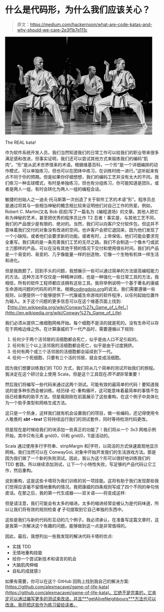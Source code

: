 # 什么是代码形，为什么我们应该关心？

> 原文：<https://medium.com/hackernoon/what-are-code-katas-and-why-should-we-care-2e3f1b7e111c>

![](img/fe972bcb7d72fe3eaac783a88222ceed.png)

The REAL kata!

作为软件系统开发人员，我们当然知道我们的日常工作可以给我们的职业带来很多满足感和改进，但事实证明，我们还可以尝试其他方式来锻炼我们的编码“肌肉”。“形”是从武术世界借来的术语。根据维基百科，一个形“是一个详细编排的动作模式，可以单独练习，但也可以在团体中练习，在训练时统一进行。”这听起来有点不同于你的预期。但是如果你仔细想想，我们的编码工艺并没有太大的不同。我们练习一种击球模式，有时是单独练习，但也有分组练习，你可能知道是团队，或者是两人一组，有时会转化为两人一组的编程会话。

敏捷的创始人之一迪夫·托马斯第一次创造了关于软件工艺的术语“形”。程序员总是通过将其与一些相当神秘的概念相比较来证明他们对自己工作的热爱。例如，Robert C. Martin(又名 Bob 叔叔)写了一篇名为《编程道场》的文章。其他人把它称为神秘的艺术，甚至把优秀的程序员比作 T2 忍者！事实是，与其他工艺不同，我们的产品很少是有限的、绝对的。当然，我们可以向客户交付软件包，但这并不意味着我们交付的对象没有改进的空间。也许客户会把它退回来，因为他们发现了一个小缺陷，或者他们会要求新的功能。或者有时，上帝保佑，他们可能会要求完全重写。我们真的是一条完善我们工艺的无尽之路。我们不会制造一个像木勺或武士刀那样的产品，可以在没有其他干预的情况下交付和使用很长时间。我们的产品是一个易变的、易变的、几乎像能量一样的创造物，它像一个生物有机体一样生活和进化。

但是我跑题了。回到手头的问题，我想展示一些可以通过简单的方法提高编程能力的方法。这种方法不仅仅是一种精神训练，也是一种强化一些日常工具的方法，我相信，所有的软件工程师都应该拥有这些工具。我将举例说明一个基于著名的康威生命游戏问题的代码形的开发。根据[codingdojo.org](http://codingdojo.org/kata/GameOfLife/)的说法，我们需要遵循一些规则，以便提供一个能够提供下一代康威生命游戏的软件程序，以任何起始位置作为输入。关于这个问题的更多信息可以在这个维基页面上找到:【http://en.wikipedia.org/wiki/Conway%27s_Game_of_Life[。](http://en.wikipedia.org/wiki/Conway%27s_Game_of_Life)

我们必须从提供二维细胞网格开始。每个细胞不是活的就是死的。没有生命可以存在于网格边缘之外。在计算康威的下一代产品时，需要遵循以下规则:

1.  任何少于两个活邻居的活细胞都会死亡，似乎是由人口不足引起的。
2.  任何有三个以上活邻居的活细胞都会死亡，似乎是由于过度拥挤。
3.  任何有两个或三个活邻居的活细胞都会延续到下一代。
4.  任何一个死细胞，只要有三个活的邻居，就会变成活细胞。

因为我们想要训练我们的 TDD 方式，我们将从几个简单的测试开始我们的旅程。我决定在这个研讨会上使用 Scala，但是这个工具现在*而不是*非常重要！

然后我们将编写一些代码来通过这两个测试。可能有效的最简单的代码！要知道我说的是多种东西会被训练。经历绿-红-重构循环，这可能意味着最简单的事情不包括已经重构的助手方法。但是我刚刚在前面展示了这些重构，在这个例子中具体化为一个助手类型和网格生成方法。

这只是一个热身，这样我们就有机会设置我们的项目，做一些编码，还记得使用令人敬畏的 ***sbt ~test*** 它将持续运行我们的测试套件，同时等待检测代码更改。

但是现在是时候给我们的块添加一些真正的功能了！我们将从一个 3x3 网格示例开始，其中只有元素 grid(0，0)和 grid(0，1)是活动的。

Scala 通过使用多行字符串、stripMargin 和|字符，以简洁的方式快速直观地显示网格。我们当然可以在 ConwayGoL 对象中开始开发我们的生活游戏方法。那是因为我们做了一个新的失败测试。因此，我认为这个形可以很好地训练我们的 TDD 套路。所以继续添加测试，让下一个小特性失败，写足够的产品代码让它工作，然后重构。

说到重构，这是这些卡塔将为我们训练的另一项技能。这将有助于我们发现那些我们觉得应该毫不留情地重构的情况。我把康威的四条规则写成了四个不同的单句俏皮话。在那之后，我的第一代生成器——双关语——将变成这样:

但是请注意，我们可能会有太多的缩进。太多的缩进经常会被认为是代码味道，所以让我们将有效的规则检查 ***if*** 子句提取到它自己单独的东西中。

这些是我们与新的代码形互动的几个例子。我必须承认，在准备写这篇文章时，这是我第一次解决这个有趣的问题。能够做到这一点是非常值得的。

因此，最后，我想列出一些我发现的解决代码卡塔的优点:

*   实践 TDD
*   无情地重构技能
*   给你一个尝试新技术和语言的机会
*   大脑肌肉伸缩
*   自私的成就感:)

如果有需要，你可以在这个 GitHub 回购上找到我自己的解决方案:[https://github.com/alexmacavei/game-of-life-kata](https://github.com/alexmacavei/game-of-life-kata)。它绝不是完美的，它肯定可以通过编写更多的测试来改进，并且***getAliveNeighbours***方法也可以改进。我将把这些作为练习留给读者。